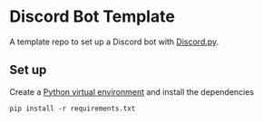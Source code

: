 # Discord Bot Template

A template repo to set up a Discord bot with [Discord.py](https://discordpy.readthedocs.io/en/stable/index.html).

## Set up

Create a [Python virtual environment](https://docs.python.org/3/library/venv.html) and install the dependencies

```
pip install -r requirements.txt
```